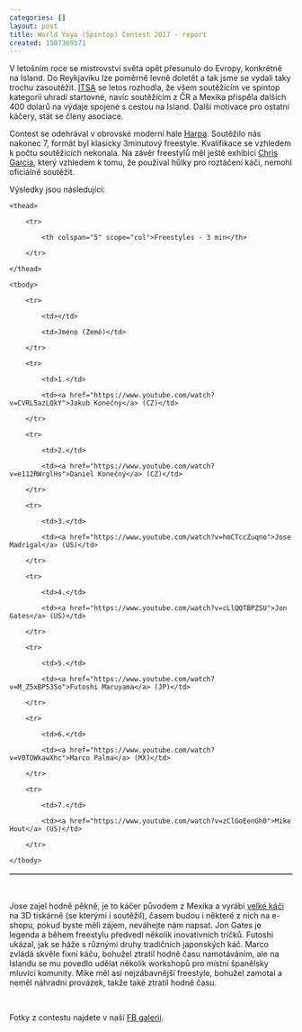 ```yaml
---
categories: []
layout: post
title: World Yoyo (Spintop) Contest 2017 - report
created: 1507369571
---
```

<p>V letošním roce se mistrovství světa opět přesunulo do Evropy, konkrétně na Island. Do Reykjavíku lze poměrně levně doletět a tak jsme se vydali taky trochu zasoutěžit. <a href="http://spintop.cz/content/itsa">ITSA</a> se letos rozhodla, že všem soutěžícím ve spintop kategorii uhradí startovné, navíc soutěžícím z ČR a Mexika přispěla dalších 400 dolarů na výdaje spojené s cestou na Island. Další motivace pro ostatní káčery, stát se členy asociace.&nbsp;</p>

<p>Contest se odehrával v obrovské moderní hale <a href="https://en.harpa.is/">Harpa</a>. Soutěžilo nás nakonec 7, formát byl klasicky 3minutový freestyle. Kvalifikace se vzhledem k počtu soutěžících nekonala. Na závěr freestylů měl ještě exhibici&nbsp;<a href="https://www.youtube.com/watch?v=uEnePzFVMPI">Chris Garcia</a>, který vzhledem k tomu, že používal hůlky pro roztáčení káči, nemohl oficiálně soutěžit.</p>

<p>Výsledky jsou následující:</p>

<table border="1" cellpadding="1" cellspacing="1">
	<thead>
		<tr>
			<th colspan="5" scope="col">Freestyles - 3 min</th>
		</tr>
	</thead>
	<tbody>
		<tr>
			<td></td>
			<td>Jméno (Země)</td>
		</tr>
		<tr>
			<td>1.</td>
			<td><a href="https://www.youtube.com/watch?v=CVRL5azLQkY">Jakub Konečný</a> (CZ)</td>
		</tr>
		<tr>
			<td>2.</td>
			<td><a href="https://www.youtube.com/watch?v=e112RWrglHs">Daniel Konečný</a> (CZ)</td>
		</tr>
		<tr>
			<td>3.</td>
			<td><a href="https://www.youtube.com/watch?v=hmCTccZuqno">Jose Madrigal</a> (US)</td>
		</tr>
		<tr>
			<td>4.</td>
			<td><a href="https://www.youtube.com/watch?v=cLlQQTBPZSU">Jon Gates</a> (US)</td>
		</tr>
		<tr>
			<td>5.</td>
			<td><a href="https://www.youtube.com/watch?v=M_Z5xBP53So">Futoshi Maruyama</a> (JP)</td>
		</tr>
		<tr>
			<td>6.</td>
			<td><a href="https://www.youtube.com/watch?v=V0TOWkawXhc">Marco Palma</a> (MX)</td>
		</tr>
		<tr>
			<td>7.</td>
			<td><a href="https://www.youtube.com/watch?v=zClGoEenGh0">Mike Hout</a> (US)</td>
		</tr>
	</tbody>
</table>
<br />
Jose zajel hodně pěkně, je to káčer původem z Mexika a vyrábí <a href="http://www.ta0.com/forum/index.php/topic,4536.195.html">velké káči</a> na 3D tiskárně (se kterými i soutěžil), časem budou i některé z nich na e-shopu, pokud byste měli zájem, neváhejte nám napsat. Jon Gates je legenda a během freestylu předvedl několik inovativních tríčků. Futoshi ukázal, jak se háže s různými druhy tradičních japonských káč. Marco zvládá skvěle fixní káču, bohužel ztratil hodně času namotáváním, ale na Islandu se mu povedlo udělat několik workshopů pro místní španělsky mluvící komunity. Mike měl asi nejzábavnější freestyle, bohužel zamotal a neměl náhradní provázek, takže také ztratil hodně času.<br />
<br />
Fotky z contestu najdete v naší <a href="https://www.facebook.com/pg/spintopcz/photos/?tab=album&amp;album_id=2004161622931081">FB galerii</a>.

<p></p>
